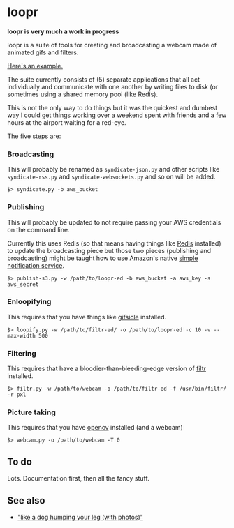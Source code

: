 loopr
==

**loopr is very much a work in progress**

loopr is a suite of tools for creating and broadcasting a webcam made of
animated gifs and filters. 

[Here's an example.](http://straup.github.com/loopr/)

The suite currently consists of (5) separate applications that all act
individually and communicate with one another by writing files to disk (or
sometimes using a shared memory pool (like Redis).

This is not the only way to do things but it was the quickest and dumbest way I
could get things working over a weekend spent with friends and a few hours at
the airport waiting for a red-eye.

The five steps are:

### Broadcasting

This will probably be renamed as `syndicate-json.py` and other scripts like
`syndicate-rss.py` and `syndicate-websockets.py` and so on will be added.

	$> syndicate.py -b aws_bucket
      
### Publishing

This will probably be updated to not require passing your AWS credentials on the
command line.

Currently this uses Redis (so that means having things like [Redis](http://redis.io/) installed)
to update the broadcasting piece but those two pieces (publishing and
broadcasting) might be taught how to use Amazon's native [simple notification
service](https://aws.amazon.com/sns/).

	$> publish-s3.py -w /path/to/loopr-ed -b aws_bucket -a aws_key -s aws_secret

### Enloopifying

This requires that you have things like [gifsicle](http://www.lcdf.org/gifsicle/) installed.

	$> loopify.py -w /path/to/filtr-ed/ -o /path/to/loopr-ed -c 10 -v --max-width 500

### Filtering

This requires that have a bloodier-than-bleeding-edge version of [filtr](https://github.com/straup/filtr/tree/heathr)
installed.

	$> filtr.py -w /path/to/webcam -o /path/to/filtr-ed -f /usr/bin/filtr/ -r pxl

### Picture taking

This requires that you have [opencv](http://opencv.willowgarage.com/wiki/) installed (and a webcam)

	$> webcam.py -o /path/to/webcam -T 0

To do
--

Lots. Documentation first, then all the fancy stuff.

See also
--

* ["like a dog humping your leg (with photos)"](http://www.aaronland.info/weblog/2011/05/07/fancy/#likeadog)

